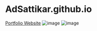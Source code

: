 # AdSattikar.github.io

[Portfolio Website](https://adsattikar.github.io/)
![image](https://github.com/AdSattikar/AdSattikar.github.io/assets/78402053/d931e445-e3ac-4224-8780-e64c342dd825)
![image](https://github.com/AdSattikar/AdSattikar.github.io/assets/78402053/0b508881-8c46-4a18-8113-37108c788650)